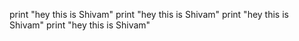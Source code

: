 print "hey this is Shivam"
print "hey this is Shivam"
print "hey this is Shivam"
print "hey this is Shivam"
